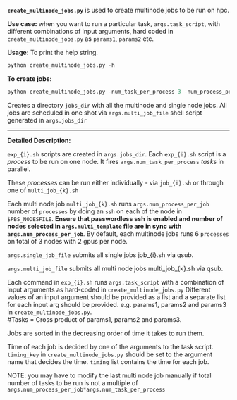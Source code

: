 
**`create_multinode_jobs.py`** is used to create multinode jobs to be run on hpc.

**Use case:** when you want to run a particular task, `args.task_script`, with different combinations of input arguments, hard coded in `create_multinode_jobs.py` as `params1`, `params2` etc.

**Usage:** 
To print the help string.
```python
python create_multinode_jobs.py -h
```

**To create jobs:**
```python
python create_multinode_jobs.py -num_task_per_process 3 -num_process_per_job 6 -task_script test_dummy_task/dummy_task_script.py -jobs_dir multinodejobs -multi_job_file all_multi_jobs.sh
```
Creates a directory `jobs_dir` with all the multinode and single node jobs. All jobs are scheduled in one shot via `args.multi_job_file` shell script generated in `args.jobs_dir`

---------------------


**Detailed Description:**

`exp_{i}.sh` scripts are created in `args.jobs_dir`. Each `exp_{i}.sh` script is a *process* to be run on one node. It fires `args.num_task_per_process` *tasks* in parallel.

These *processes* can be run either individually - via `job_{i}.sh` or through one of `multi_job_{k}.sh`

Each multi node job `multi_job_{k}.sh` runs `args.num_process_per_job` number of `processes` by doing an `ssh` on each of the node in `$PBS_NODESFILE`. **Ensure that passwordless ssh is enabled and number of nodes selected in `args.multi_template` file are in sync with `args.num_process_per_job`**. By default, each multinode jobs runs 6 `processes` on total of 3 nodes with 2 gpus per node.

`args.single_job_file` submits all single jobs job_{i}.sh via qsub.

`args.multi_job_file` submits all multi node jobs multi_job_{k}.sh via qsub.

Each command in `exp_{i}.sh` runs `args.task_script` with a combination of input arguments as hard-coded in `create_multinode_jobs.py`
Different values of an input argument should be provided as a list and a separate list for each input arg should be provided. 
e.g. params1, params2 and params3 in `create_multinode_jobs.py`.  
#Tasks = Cross product of params1, params2 and params3.

Jobs are sorted in the decreasing order of time it takes to run them.

Time of each job is decided by one of the arguments to the task script. 
`timing_key` in `create_multinode_jobs.py` should be set to the argument name that decides the time. 
`timing` list contains the time for each job.

NOTE: you may have to modify the last multi node job manually if total number of tasks to be run is not a multiple of `args.num_process_per_job*args.num_task_per_process`



